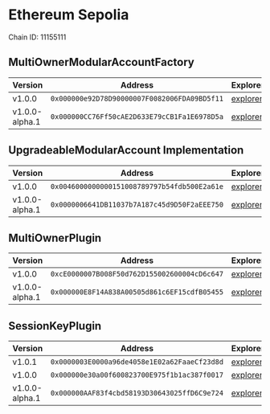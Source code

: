 # Ethereum Sepolia

Chain ID: 11155111

## MultiOwnerModularAccountFactory

| Version        | Address                                      | Explorer                                                                                    | Salt                                                                 | Run                                                              |
| -------------- | -------------------------------------------- | ------------------------------------------------------------------------------------------- | -------------------------------------------------------------------- | ---------------------------------------------------------------- |
| v1.0.0         | `0x000000e92D78D90000007F0082006FDA09BD5f11` | [explorer](https://sepolia.etherscan.io/address/0x000000e92D78D90000007F0082006FDA09BD5f11) | `0x5db157a188f31855e74efff3`                                         | [run](../../broadcast/Deploy.s.sol/11155111/run-1707331082.json) |
| v1.0.0-alpha.1 | `0x000000CC76Ff50cAE2D633E79cCB1Fa1E6978D5a` | [explorer](https://sepolia.etherscan.io/address/0x000000CC76Ff50cAE2D633E79cCB1Fa1E6978D5a) | `0x4e59b44847b379578588920ca78fbf26c0b4956cf030bee888e68000006b232d` | [run](../../broadcast/Deploy.s.sol/11155111/run-1706829580.json) |

## UpgradeableModularAccount Implementation

| Version        | Address                                      | Explorer                                                                                    | Salt                                                                 | Run                                                              |
| -------------- | -------------------------------------------- | ------------------------------------------------------------------------------------------- | -------------------------------------------------------------------- | ---------------------------------------------------------------- |
| v1.0.0         | `0x0046000000000151008789797b54fdb500E2a61e` | [explorer](https://sepolia.etherscan.io/address/0x0046000000000151008789797b54fdb500E2a61e) | `0x3249843e32cfdd3724630092`                                         | [run](../../broadcast/Deploy.s.sol/11155111/run-1707330753.json) |
| v1.0.0-alpha.1 | `0x0000006641DB11037b7A187c45d9D50F2aEEE750` | [explorer](https://sepolia.etherscan.io/address/0x0000006641DB11037b7A187c45d9D50F2aEEE750) | `0x4e59b44847b379578588920ca78fbf26c0b4956c94215d344a5800000025f1da` | [run](../../broadcast/Deploy.s.sol/11155111/run-1706829580.json) |

## MultiOwnerPlugin

| Version        | Address                                      | Explorer                                                                                    | Salt                                                                 | Run                                                              |
| -------------- | -------------------------------------------- | ------------------------------------------------------------------------------------------- | -------------------------------------------------------------------- | ---------------------------------------------------------------- |
| v1.0.0         | `0xcE0000007B008F50d762D155002600004cD6c647` | [explorer](https://sepolia.etherscan.io/address/0xcE0000007B008F50d762D155002600004cD6c647) | `0x9292f6fd68967e13eda2502d`                                         | [run](../../broadcast/Deploy.s.sol/11155111/run-1707330753.json) |
| v1.0.0-alpha.1 | `0x000000E8F14A838A00505d861c6EF15cdfB05455` | [explorer](https://sepolia.etherscan.io/address/0x000000E8F14A838A00505d861c6EF15cdfB05455) | `0x4e59b44847b379578588920ca78fbf26c0b4956caf82b75fdc696800005a6250` | [run](../../broadcast/Deploy.s.sol/11155111/run-1706829580.json) |

## SessionKeyPlugin

| Version        | Address                                      | Explorer                                                                                    | Salt                                                                 | Run                                                              |
| -------------- | -------------------------------------------- | ------------------------------------------------------------------------------------------- | -------------------------------------------------------------------- | ---------------------------------------------------------------- |
| v1.0.1         | `0x0000003E0000a96de4058e1E02a62FaaeCf23d8d` | [explorer](https://sepolia.etherscan.io/address/0x0000003E0000a96de4058e1E02a62FaaeCf23d8d) | `0x4e59b44847b379578588920ca78fbf26c0b4956c1689983b8c7f38000288670c` | [run](../../broadcast/Deploy.s.sol/11155111/run-1708463356.json) |
| v1.0.0         | `0x000000e30a00f600823700E975f1b1ac387f0017` | [explorer](https://sepolia.etherscan.io/address/0x000000e30a00f600823700E975f1b1ac387f0017) | `0x27f40fd3b6cb45339dbcecac`                                         | [run](../../broadcast/Deploy.s.sol/11155111/run-1707331082.json) |
| v1.0.0-alpha.1 | `0x000000AAF83f4cbd58193D30643025ffD6C9e724` | [explorer](https://sepolia.etherscan.io/address/0x000000AAF83f4cbd58193D30643025ffD6C9e724) | `0x4e59b44847b379578588920ca78fbf26c0b4956cf3b65a380cd6110000b01942` | [run](../../broadcast/Deploy.s.sol/11155111/run-1706829580.json) |
